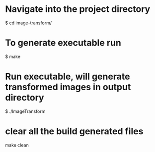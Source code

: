 # Navigate into the project directory
$ cd image-transform/

# To generate executable run
$ make 

# Run executable, will generate transformed images in output directory
$ ./ImageTransform

# clear all the build generated files
make clean
